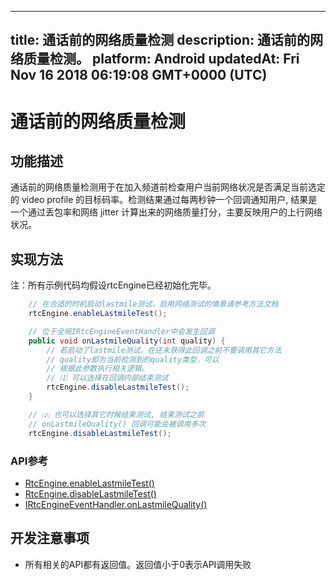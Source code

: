 
---
title: 通话前的网络质量检测
description: 通话前的网络质量检测。
platform: Android
updatedAt: Fri Nov 16 2018 06:19:08 GMT+0000 (UTC)
---
# 通话前的网络质量检测
## 功能描述

通话前的网络质量检测用于在加入频道前检查用户当前网络状况是否满足当前选定的 video profile 的目标码率。检测结果通过每两秒钟一个回调通知用户, 结果是一个通过丢包率和网络 jitter 计算出来的网络质量打分，主要反映用户的上行网络状况。

## 实现方法

注：所有示例代码均假设rtcEngine已经初始化完毕。

```Java
	// 在合适的时机启动lastmile测试，启用网络测试的情景请参考方法文档
	rtcEngine.enableLastmileTest();

	// 位于全局IRtcEngineEventHandler中会发生回调
	public void onLastmileQuality(int quality) {
		// 若启动了lastmile测试，在还未获得此回调之前不要调用其它方法
 		// quality即为当前检测到的quality类型，可以
		// 根据此参数执行相关逻辑。
		// ⑴ 可以选择在回调内部结束测试
		rtcEngine.disableLastmileTest();
	}

	// ⑵ 也可以选择其它时候结束测试, 结束测试之前
	// onLastmileQuality() 回调可能会被调用多次
	rtcEngine.disableLastmileTest();
```

### API参考

- [RtcEngine.enableLastmileTest()](https://docs.agora.io/cn/Video/API%20Reference/java/classio_1_1agora_1_1rtc_1_1_rtc_engine.html#a35d045b585649ca89377ed82e9cf0662)
- [RtcEngine.disableLastmileTest()](https://docs.agora.io/cn/Video/API%20Reference/java/classio_1_1agora_1_1rtc_1_1_rtc_engine.html#a35d045b585649ca89377ed82e9cf0662)
- [IRtcEngineEventHandler.onLastmileQuality()](https://docs.agora.io/cn/Video/API%20Reference/java/classio_1_1agora_1_1rtc_1_1_i_rtc_engine_event_handler.html#a2887941e3c105c21309bd2643372e7f5)

## 开发注意事项

- 所有相关的API都有返回值。返回值小于0表示API调用失败
